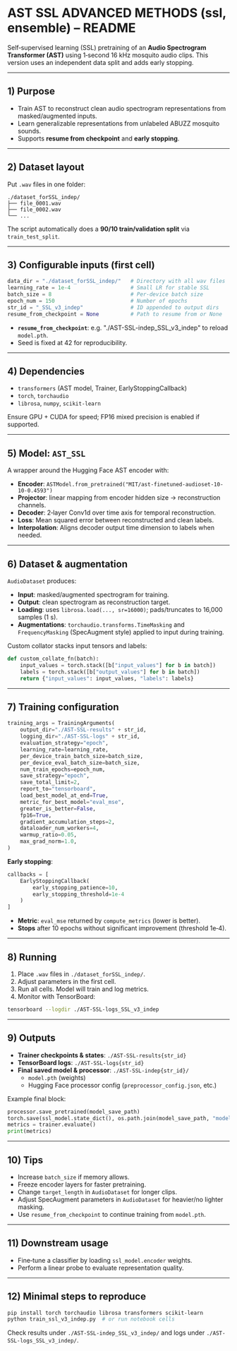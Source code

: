 # AST SSL ADVANCED METHODS (ssl, ensemble) – README

Self‑supervised learning (SSL) pretraining of an **Audio Spectrogram Transformer (AST)** using 1‑second 16 kHz mosquito audio clips. This version uses an independent data split and adds early stopping.

---

## 1) Purpose

- Train AST to reconstruct clean audio spectrogram representations from masked/augmented inputs.
- Learn generalizable representations from unlabeled ABUZZ mosquito sounds.
- Supports **resume from checkpoint** and **early stopping**.

---

## 2) Dataset layout

Put `.wav` files in one folder:

```
./dataset_forSSL_indep/
├── file_0001.wav
├── file_0002.wav
└── ...
```

The script automatically does a **90/10 train/validation split** via `train_test_split`.

---

## 3) Configurable inputs (first cell)

```python
data_dir = "./dataset_forSSL_indep/"   # Directory with all wav files
learning_rate = 1e-4                   # Small LR for stable SSL
batch_size = 8                         # Per-device batch size
epoch_num = 150                        # Number of epochs
str_id = "_SSL_v3_indep"               # ID appended to output dirs
resume_from_checkpoint = None          # Path to resume from or None
```

- **`resume_from_checkpoint`**: e.g. "./AST-SSL-indep_SSL_v3_indep" to reload `model.pth`.
- Seed is fixed at 42 for reproducibility.

---

## 4) Dependencies

- `transformers` (AST model, Trainer, EarlyStoppingCallback)
- `torch`, `torchaudio`
- `librosa`, `numpy`, `scikit-learn`

Ensure GPU + CUDA for speed; FP16 mixed precision is enabled if supported.

---

## 5) Model: `AST_SSL`

A wrapper around the Hugging Face AST encoder with:

- **Encoder**: `ASTModel.from_pretrained("MIT/ast-finetuned-audioset-10-10-0.4593")`
- **Projector**: linear mapping from encoder hidden size → reconstruction channels.
- **Decoder**: 2‑layer Conv1d over time axis for temporal reconstruction.
- **Loss**: Mean squared error between reconstructed and clean labels.
- **Interpolation**: Aligns decoder output time dimension to labels when needed.

---

## 6) Dataset & augmentation

`AudioDataset` produces:

- **Input**: masked/augmented spectrogram for training.
- **Output**: clean spectrogram as reconstruction target.
- **Loading**: uses `librosa.load(..., sr=16000)`; pads/truncates to 16,000 samples (1 s).
- **Augmentations**: `torchaudio.transforms.TimeMasking` and `FrequencyMasking` (SpecAugment style) applied to input during training.

Custom collator stacks input tensors and labels:

```python
def custom_collate_fn(batch):
    input_values = torch.stack([b["input_values"] for b in batch])
    labels = torch.stack([b["output_values"] for b in batch])
    return {"input_values": input_values, "labels": labels}
```

---

## 7) Training configuration

```python
training_args = TrainingArguments(
    output_dir="./AST-SSL-results" + str_id,
    logging_dir="./AST-SSL-logs" + str_id,
    evaluation_strategy="epoch",
    learning_rate=learning_rate,
    per_device_train_batch_size=batch_size,
    per_device_eval_batch_size=batch_size,
    num_train_epochs=epoch_num,
    save_strategy="epoch",
    save_total_limit=2,
    report_to="tensorboard",
    load_best_model_at_end=True,
    metric_for_best_model="eval_mse",
    greater_is_better=False,
    fp16=True,
    gradient_accumulation_steps=2,
    dataloader_num_workers=4,
    warmup_ratio=0.05,
    max_grad_norm=1.0,
)
```

**Early stopping**:

```python
callbacks = [
    EarlyStoppingCallback(
        early_stopping_patience=10,
        early_stopping_threshold=1e-4
    )
]
```

- **Metric**: `eval_mse` returned by `compute_metrics` (lower is better).
- **Stops** after 10 epochs without significant improvement (threshold 1e‑4).

---

## 8) Running

1. Place `.wav` files in `./dataset_forSSL_indep/`.
2. Adjust parameters in the first cell.
3. Run all cells. Model will train and log metrics.
4. Monitor with TensorBoard:

```bash
tensorboard --logdir ./AST-SSL-logs_SSL_v3_indep
```

---

## 9) Outputs

- **Trainer checkpoints & states**: `./AST-SSL-results{str_id}`
- **TensorBoard logs**: `./AST-SSL-logs{str_id}`
- **Final saved model & processor**: `./AST-SSL-indep{str_id}/`
  - `model.pth` (weights)
  - Hugging Face processor config (`preprocessor_config.json`, etc.)

Example final block:

```python
processor.save_pretrained(model_save_path)
torch.save(ssl_model.state_dict(), os.path.join(model_save_path, "model.pth"))
metrics = trainer.evaluate()
print(metrics)
```

---

## 10) Tips

- Increase `batch_size` if memory allows.
- Freeze encoder layers for faster pretraining.
- Change `target_length` in `AudioDataset` for longer clips.
- Adjust SpecAugment parameters in `AudioDataset` for heavier/no lighter masking.
- Use `resume_from_checkpoint` to continue training from `model.pth`.

---

## 11) Downstream usage

- Fine‑tune a classifier by loading `ssl_model.encoder` weights.
- Perform a linear probe to evaluate representation quality.

---

## 12) Minimal steps to reproduce

```bash
pip install torch torchaudio librosa transformers scikit-learn
python train_ssl_v3_indep.py  # or run notebook cells
```

Check results under `./AST-SSL-indep_SSL_v3_indep/` and logs under `./AST-SSL-logs_SSL_v3_indep/`.

